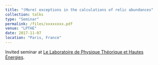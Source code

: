 ```yaml
---
title: "(More) exceptions in the calculations of relic abundances"
collection: talks
type: "Seminar"
permalink: /files/xxxxxxxx.pdf
venue: "LPTHE"
date: 2017-11-07
location: "Paris, France"
---
```


Invited seminar at [Le Laboratoire de Physique Théorique et Hautes Énergies](https://www.lpthe.jussieu.fr/spip/?lang=fr).
